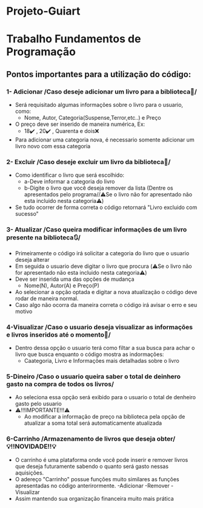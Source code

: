 # Projeto-Guiart


# Trabalho Fundamentos de Programação 

## Pontos importantes para a utilização do código:

### 1- Adicionar /Caso deseje adicionar um livro para a biblioteca📖/
+ Será requisitado algumas informações sobre o livro para o usuario, como:
    - Nome, Autor, Categoria(Suspense,Terror,etc..) e Preço
+ O preço deve ser inserido de maneira numérica, Ex:
    - 18✔️ , 20✔️ , Quarenta e dois❌
+ Para adicionar uma categoria nova, é necessario somente adicionar um livro novo com essa categoria
### 2- Excluir /Caso deseje excluir um livro da biblioteca📘/         
+ Como identificar o livro que será escolhido:
    - a-Deve informar a categoria do livro
    - b-Digite o livro que você deseja remover da lista (Dentre os apresentados pelo programa//⚠️Se o livro não for apresentado não esta incluido nesta categoria⚠️)
+ Se tudo ocorrer de forma correta o código retornará "Livro excluido com sucesso"
### 3- Atualizar /Caso queira modificar informações de um livro presente na biblioteca🔃/
+ Primeiramente o código irá solicitar a categoria do livro que o usuario deseja alterar
+ Em seguida o usuario deve digitar o livro que procura (⚠️Se o livro não for apresentado não esta incluido nesta categoria⚠️)
+ Deve ser inserida uma das opções de mudança
    - Nome(N), Autor(A) e Preço(P)
+ Ao selecionar a opção optada e digitar a nova atualização o código deve rodar de maneira normal.
+ Caso algo não ocorra da maneira correta o código irá avisar o erro e seu motivo 
### 4-Visualizar /Caso o usuario deseja visualizar as informações e livros inseridos até o momento📖/
+ Dentro dessa opção o usuario terá como filtar a sua busca para achar o livro que busca enquanto o código mostra as indormações:
    - Caategoria, Livro e Informações mais detalhadas sobre o livro
### 5-Dineiro /Caso o usuario queira saber o total de deinhero gasto na compra de todos os livros/
+ Ao seleciona essa opção será exibido para o usuario o total de denheiro gasto pelo usuario
+ ⚠️!!!IMPORTANTE!!!⚠️
    - Ao modificar a informação de preço na biblioteca pela opção de atualizar a soma total será automaticamente atualizada
### 6-Carrinho /Armazenamento de livros que deseja obter/💡!!NOVIDADE!!💡
+ O carrinho é uma plataforma onde você pode inserir e remover livros que deseja futuramente sabendo o quanto será gasto nessas aquisições.
+ O adereço "Carrinho" possue funções muito similares as funções apresentadas no código anterirormente.
    -Adicionar
    -Remover
    -Visualizar 
+ Assim mantendo sua organização financeira muito mais prática
